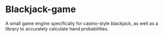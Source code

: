 # Blackjack-game
A small game engine specifically for casino-style blackjack, as well as a library to accurately calculate hand probabilities.


[def]: image.png